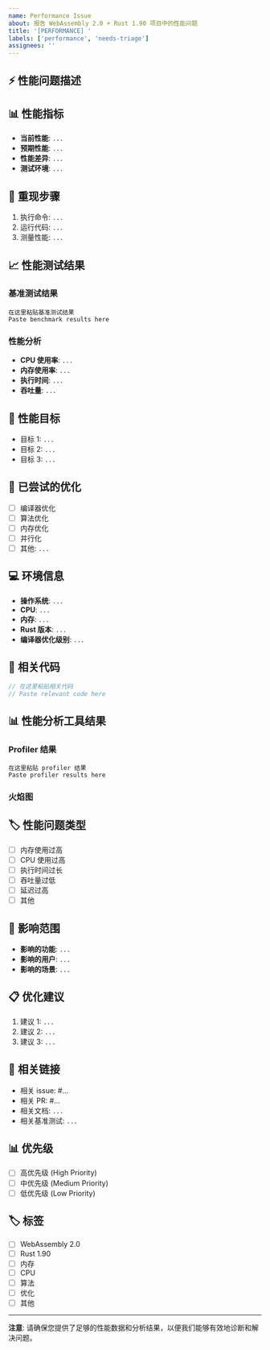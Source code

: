 ```yaml
---
name: Performance Issue
about: 报告 WebAssembly 2.0 + Rust 1.90 项目中的性能问题
title: '[PERFORMANCE] '
labels: ['performance', 'needs-triage']
assignees: ''
---
```


## ⚡ 性能问题描述
<!-- 请简要描述您遇到的性能问题 -->
<!-- Please briefly describe the performance issue you encountered -->

## 📊 性能指标
<!-- 请提供相关的性能指标 -->
<!-- Please provide relevant performance metrics -->

- **当前性能**: `...`
- **预期性能**: `...`
- **性能差异**: `...`
- **测试环境**: `...`

## 🔄 重现步骤
<!-- 请提供重现性能问题的步骤 -->
<!-- Please provide steps to reproduce the performance issue -->

1. 执行命令: `...`
2. 运行代码: `...`
3. 测量性能: `...`

## 📈 性能测试结果
<!-- 请提供性能测试的详细结果 -->
<!-- Please provide detailed performance test results -->

### 基准测试结果

```text
在这里粘贴基准测试结果
Paste benchmark results here
```

### 性能分析

- **CPU 使用率**: `...`
- **内存使用率**: `...`
- **执行时间**: `...`
- **吞吐量**: `...`

## 🎯 性能目标
<!-- 请描述您的性能目标 -->
<!-- Please describe your performance goals -->

- 目标 1: `...`
- 目标 2: `...`
- 目标 3: `...`

## 🔧 已尝试的优化
<!-- 请描述您已经尝试的优化方法 -->
<!-- Please describe optimization methods you have already tried -->

- [ ] 编译器优化
- [ ] 算法优化
- [ ] 内存优化
- [ ] 并行化
- [ ] 其他: `...`

## 💻 环境信息
<!-- 请提供您的环境信息 -->
<!-- Please provide your environment information -->

- **操作系统**: `...`
- **CPU**: `...`
- **内存**: `...`
- **Rust 版本**: `...`
- **编译器优化级别**: `...`

## 📝 相关代码
<!-- 请提供相关的代码片段 -->
<!-- Please provide relevant code snippets -->

```rust
// 在这里粘贴相关代码
// Paste relevant code here
```

## 📊 性能分析工具结果
<!-- 请提供性能分析工具的结果 -->
<!-- Please provide results from performance analysis tools -->

### Profiler 结果

```text
在这里粘贴 profiler 结果
Paste profiler results here
```

### 火焰图
<!-- 如果有火焰图，请提供链接 -->
<!-- If you have flame graphs, please provide links -->

## 🏷️ 性能问题类型
<!-- 请选择性能问题类型 -->
<!-- Please select performance issue type -->

- [ ] 内存使用过高
- [ ] CPU 使用过高
- [ ] 执行时间过长
- [ ] 吞吐量过低
- [ ] 延迟过高
- [ ] 其他

## 🎯 影响范围
<!-- 请描述性能问题的影响范围 -->
<!-- Please describe the scope of the performance issue -->

- **影响的功能**: `...`
- **影响的用户**: `...`
- **影响的场景**: `...`

## 📋 优化建议
<!-- 如果您有优化建议，请在这里描述 -->
<!-- If you have optimization suggestions, please describe them here -->

1. 建议 1: `...`
2. 建议 2: `...`
3. 建议 3: `...`

## 🔗 相关链接
<!-- 请提供相关的链接 -->
<!-- Please provide relevant links -->

- 相关 issue: #...
- 相关 PR: #...
- 相关文档: `...`
- 相关基准测试: `...`

## 📊 优先级
<!-- 请选择这个性能问题的优先级 -->
<!-- Please select the priority of this performance issue -->

- [ ] 高优先级 (High Priority)
- [ ] 中优先级 (Medium Priority)
- [ ] 低优先级 (Low Priority)

## 🏷️ 标签
<!-- 请选择相关的标签 -->
<!-- Please select relevant labels -->

- [ ] WebAssembly 2.0
- [ ] Rust 1.90
- [ ] 内存
- [ ] CPU
- [ ] 算法
- [ ] 优化
- [ ] 其他

---

**注意**: 请确保您提供了足够的性能数据和分析结果，以便我们能够有效地诊断和解决问题。
